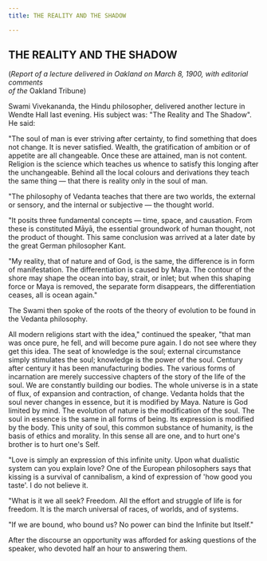 ```yaml
---
title: THE REALITY AND THE SHADOW

---
```





  

## THE REALITY AND THE SHADOW

(*Report of a lecture delivered in Oakland on March 8, 1900, with
editorial comments  
of the* Oakland Tribune)

Swami Vivekananda, the Hindu philosopher, delivered another lecture in
Wendte Hall last evening. His subject was: "The Reality and The Shadow".
He said:

"The soul of man is ever striving after certainty, to find something
that does not change. It is never satisfied. Wealth, the gratification
of ambition or of appetite are all changeable. Once these are attained,
man is not content. Religion is the science which teaches us whence to
satisfy this longing after the unchangeable. Behind all the local
colours and derivations they teach the same thing — that there is
reality only in the soul of man.

"The philosophy of Vedanta teaches that there are two worlds, the
external or sensory, and the internal or subjective — the thought world.

"It posits three fundamental concepts — time, space, and causation. From
these is constituted Māyā, the essential groundwork of human thought,
not the product of thought. This same conclusion was arrived at a later
date by the great German philosopher Kant.

"My reality, that of nature and of God, is the same, the difference is
in form of manifestation. The differentiation is caused by Maya. The
contour of the shore may shape the ocean into bay, strait, or inlet; but
when this shaping force or Maya is removed, the separate form
disappears, the differentiation ceases, all is ocean again."

The Swami then spoke of the roots of the theory of evolution to be found
in the Vedanta philosophy.

All modern religions start with the idea," continued the speaker, "that
man was once pure, he fell, and will become pure again. I do not see
where they get this idea. The seat of knowledge is the soul; external
circumstance simply stimulates the soul; knowledge is the power of the
soul. Century after century it has been manufacturing bodies. The
various forms of incarnation are merely successive chapters of the story
of the life of the soul. We are constantly building our bodies. The
whole universe is in a state of flux, of expansion and contraction, of
change. Vedanta holds that the soul never changes in essence, but it is
modified by Maya. Nature is God limited by mind. The evolution of nature
is the modification of the soul. The soul in essence is the same in all
forms of being. Its expression is modified by the body. This unity of
soul, this common substance of humanity, is the basis of ethics and
morality. In this sense all are one, and to hurt one's brother is to
hurt one's Self.

"Love is simply an expression of this infinite unity. Upon what
dualistic system can you explain love? One of the European philosophers
says that kissing is a survival of cannibalism, a kind of expression of
'how good you taste'. I do not believe it.

"What is it we all seek? Freedom. All the effort and struggle of life is
for freedom. It is the march universal of races, of worlds, and of
systems.

"If we are bound, who bound us? No power can bind the Infinite but
Itself."

After the discourse an opportunity was afforded for asking questions of
the speaker, who devoted half an hour to answering them.


